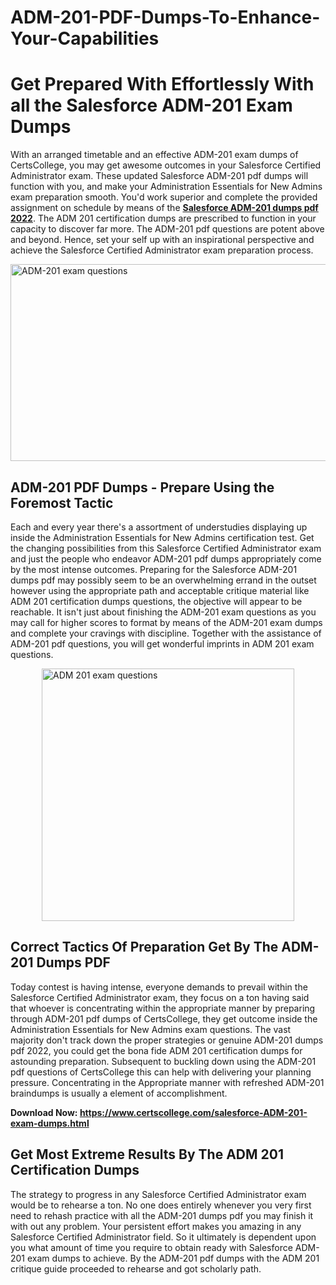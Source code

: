 # ADM-201-PDF-Dumps-To-Enhance-Your-Capabilities<h1><strong>Get Prepared With Effortlessly With all the Salesforce ADM-201 Exam Dumps&nbsp;</strong></h1>
<p><span style="font-weight: 400;">With an arranged timetable and an effective  ADM-201 exam dumps of CertsCollege, you may get awesome outcomes in your Salesforce Certified Administrator exam. These updated Salesforce ADM-201 pdf dumps will function with you, and make your Administration Essentials for New Admins exam preparation smooth. You'd work superior and complete the provided assignment on schedule by means of the <strong><a href="https://www.certscollege.com/salesforce-ADM-201-exam-dumps.html">Salesforce ADM-201 dumps pdf 2022</a></strong>. The ADM 201 certification dumps are prescribed to function in your capacity to discover far more. The  ADM-201 pdf questions are potent above and beyond. Hence, set your self up with an inspirational perspective and achieve the Salesforce Certified Administrator exam preparation process.&nbsp;</span></p>
<p><span style="font-weight: 400;"><img style="display: block; margin-left: auto; margin-right: auto;" src="https://i.ibb.co/CPDK3ps/Yellow-and-Blue-Initiative-Blog-Banner.png" alt="ADM-201 exam questions" width="559" height="315" /></span></p>
<h2><strong>ADM-201 PDF Dumps - Prepare Using the Foremost Tactic</strong></h2>
<p><span style="font-weight: 400;">Each and every year there's a assortment of understudies displaying up inside the Administration Essentials for New Admins certification test. Get the changing possibilities from this Salesforce Certified Administrator exam and just the people who endeavor ADM-201 pdf dumps appropriately come by the most intense outcomes. Preparing for the Salesforce ADM-201 dumps pdf may possibly seem to be an overwhelming errand in the outset however using the appropriate path and acceptable critique material like ADM 201 certification dumps questions, the objective will appear to be reachable. It isn't just about finishing the ADM-201 exam questions as you may call for higher scores to format by means of the ADM-201 exam dumps and complete your cravings with discipline. Together with the assistance of ADM-201 pdf questions, you will get wonderful imprints in ADM 201 exam questions.</span></p>
<p><span style="font-weight: 400;"><a href="https://tinyurl.com/y95pq9z4"><img style="display: block; margin-left: auto; margin-right: auto;" src="https://i.ibb.co/9tMrhdY/Teacher-Appreciation-Invitation.png" alt="ADM 201 exam questions " width="404" height="404" /></a></span></p>
<h2><strong>Correct Tactics Of Preparation Get By The ADM-201 Dumps PDF</strong></h2>
<p><span style="font-weight: 400;">Today contest is having intense, everyone demands to prevail within the Salesforce Certified Administrator exam, they focus on a ton having said that whoever is concentrating within the appropriate manner by preparing through ADM-201 pdf dumps of CertsCollege, they get outcome inside the Administration Essentials for New Admins exam questions. The vast majority don't track down the proper strategies or genuine ADM-201 dumps pdf 2022, you could get the bona fide ADM 201 certification dumps for astounding preparation. Subsequent to buckling down using the  ADM-201 pdf questions of CertsCollege this can help with delivering your planning pressure. Concentrating in the Appropriate manner with refreshed ADM-201 braindumps is usually a element of accomplishment.</span></p>
<p><span style="font-weight: 400;"><strong>Download Now: <a href="https://www.certscollege.com/salesforce-ADM-201-exam-dumps.html">https://www.certscollege.com/salesforce-ADM-201-exam-dumps.html</a></strong></span></p>
<h2><strong>Get Most Extreme Results By The ADM 201 Certification Dumps</strong></h2>
<p><span style="font-weight: 400;">The strategy to progress in any Salesforce Certified Administrator exam would be to rehearse a ton. No one does entirely whenever you very first need to rehash practice with all the ADM-201 dumps pdf you may finish it with out any problem. Your persistent effort makes you amazing in any Salesforce Certified Administrator field. So it ultimately is dependent upon you what amount of time you require to obtain ready with Salesforce ADM-201 exam dumps to achieve. By the ADM-201 pdf dumps with the ADM 201 critique guide proceeded to rehearse and got scholarly path.</span></p>
